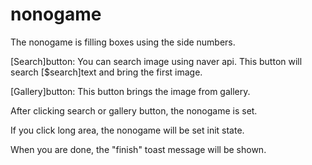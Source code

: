 # nonogame

The nonogame is filling boxes using the side numbers.

[Search]button: You can search image using naver api. This button will search [$search]text and 
                bring the first image.
                
[Gallery]button: This button brings the image from gallery.

After clicking search or gallery button, the nonogame is set.

If you click long area, the nonogame will be set init state.

When you are done, the "finish" toast message will be shown.
